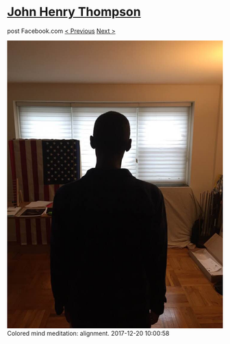 # [John Henry Thompson](../README.md)
post Facebook.com
[< Previous](2017-12-22-2.md) [Next >](2017-12-14-1.md)

[![](../media/2017-12-20/Timeline-Photos-Colored-mind-meditation-alignment.jpg)](../README.md)
Colored mind meditation: alignment.
2017-12-20 10:00:58